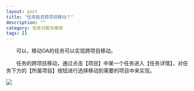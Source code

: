 ```yaml
---
layout: post
title: "任务能否跨项目移动？"
description: ""
category: 任务分配与使用
tags: []
---
```

&#160; &#160; &#160; &#160;可以，移动OA的任务可以实现跨项目移动。

&#160; &#160; &#160; &#160;任务的跨项目移动，通过点击【项目】中某一个任务进入【任务详情】，对任务下方的【所属项目】按钮进行选择移动到需要的项目中来实现。

![](../../../oahelps_img/kuaxiangmu.png)